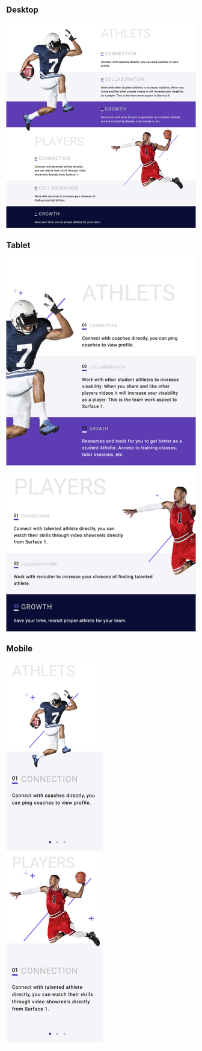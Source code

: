 ## Desktop

![alt text](desktop.png)

## Tablet

![alt text](tablet.png)

## Mobile

![alt text](mobile.png)

